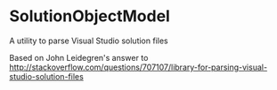 SolutionObjectModel
===================

A utility to parse Visual Studio solution files

Based on John Leidegren's answer to http://stackoverflow.com/questions/707107/library-for-parsing-visual-studio-solution-files


